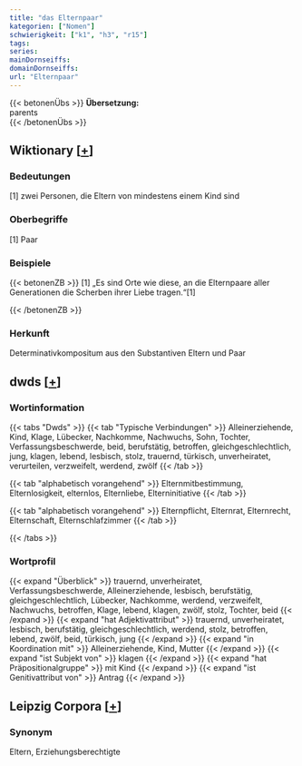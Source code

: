 ```yaml
---
title: "das Elternpaar"
kategorien: ["Nomen"]
schwierigkeit: ["k1", "h3", "r15"]
tags:
series:
mainDornseiffs:
domainDornseiffs:
url: "Elternpaar"
---
```


{{< betonenÜbs >}}
**Übersetzung:**  
parents  
{{< /betonenÜbs >}}

## Wiktionary [[+](https://de.wiktionary.org/wiki/Elternpaar)]

### Bedeutungen
[1] zwei Personen, die Eltern von mindestens einem Kind sind  

### Oberbegriffe
[1] Paar  

### Beispiele
{{< betonenZB >}}
[1] „Es sind Orte wie diese, an die Elternpaare aller Generationen die Scherben ihrer Liebe tragen.“[1]  

{{< /betonenZB >}}
### Herkunft
Determinativkompositum aus den Substantiven Eltern und Paar  



## dwds [[+](https://www.dwds.de/wb/Elternpaar)]

### Wortinformation
{{< tabs "Dwds" >}}
{{< tab "Typische Verbindungen" >}}
Alleinerziehende, Kind, Klage, Lübecker, Nachkomme, Nachwuchs, Sohn, Tochter, Verfassungsbeschwerde, beid, berufstätig, betroffen, gleichgeschlechtlich, jung, klagen, lebend, lesbisch, stolz, trauernd, türkisch, unverheiratet, verurteilen, verzweifelt, werdend, zwölf
{{< /tab >}}

{{< tab "alphabetisch vorangehend" >}}
Elternmitbestimmung, Elternlosigkeit, elternlos, Elternliebe, Elterninitiative
{{< /tab >}}

{{< tab "alphabetisch vorangehend" >}}
Elternpflicht, Elternrat, Elternrecht, Elternschaft, Elternschlafzimmer
{{< /tab >}}

{{< /tabs >}}

### Wortprofil
{{< expand "Überblick" >}} trauernd, unverheiratet, Verfassungsbeschwerde, Alleinerziehende, lesbisch, berufstätig, gleichgeschlechtlich, Lübecker, Nachkomme, werdend, verzweifelt, Nachwuchs, betroffen, Klage, lebend, klagen, zwölf, stolz, Tochter, beid {{< /expand >}}
{{< expand "hat Adjektivattribut" >}} trauernd, unverheiratet, lesbisch, berufstätig, gleichgeschlechtlich, werdend, stolz, betroffen, lebend, zwölf, beid, türkisch, jung {{< /expand >}}
{{< expand "in Koordination mit" >}} Alleinerziehende, Kind, Mutter {{< /expand >}}
{{< expand "ist Subjekt von" >}} klagen {{< /expand >}}
{{< expand "hat Präpositionalgruppe" >}} mit Kind {{< /expand >}}
{{< expand "ist Genitivattribut von" >}} Antrag {{< /expand >}}

## Leipzig Corpora [[+](https://corpora.uni-leipzig.de/en/res?word=Elternpaar&corpusId=deu_newscrawl-public_2018)]


### Synonym
Eltern, Erziehungsberechtigte

